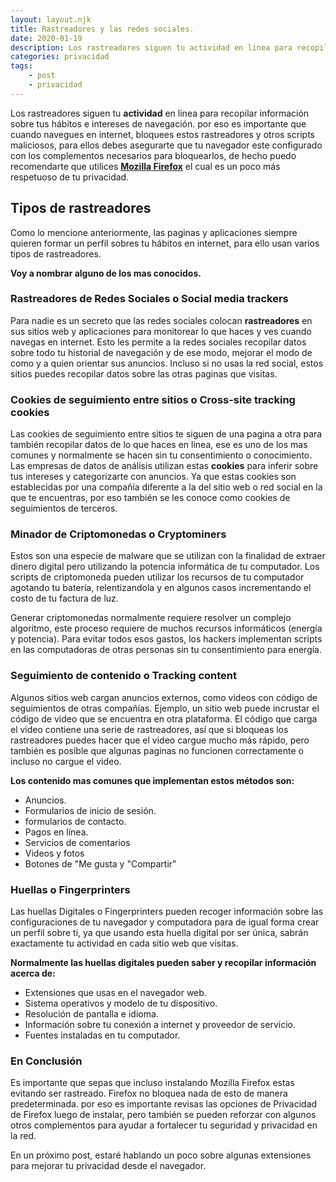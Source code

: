 ```yaml
---
layout: layout.njk
title: Rastreadores y las redes sociales.
date: 2020-01-19
description: Los rastreadores siguen tu actividad en linea para recopilar información sobre tus hábitos e intereses de navegación.
categories: privacidad
tags:
    - post
    - privacidad
---
```


Los rastreadores siguen tu **actividad** en linea para recopilar información sobre tus hábitos e intereses de navegación.
por eso es importante que cuando navegues en internet, bloquees estos rastreadores y otros scripts maliciosos, para ellos debes asegurarte que tu navegador este configurado con los complementos necesarios para bloquearlos, de hecho puedo recomendarte que utilices [**Mozilla Firefox**](https://www.mozilla.org/en-US/firefox/new/?utm_campaign=footer&utm_medium=referral&utm_source=support.mozilla.org) el cual es un poco más respetuoso de tu privacidad.

## Tipos de rastreadores

Como lo mencione anteriormente, las paginas y aplicaciones siempre quieren formar un perfil sobres tu hábitos en internet, para ello usan varios tipos de rastreadores.

**Voy a nombrar alguno de los mas conocidos.**

### Rastreadores de Redes Sociales o Social media trackers

Para nadie es un secreto que las redes sociales colocan **rastreadores** en sus sitios web y aplicaciones para monitorear lo que haces y ves cuando navegas en internet. Esto les permite a la redes sociales recopilar datos sobre todo tu historial de navegación y de ese modo, mejorar el modo de como y a quien orientar sus anuncios. Incluso si no usas la red social, estos sitios puedes recopilar datos sobre las otras paginas que visitas.

### Cookies de seguimiento entre sitios o Cross-site tracking cookies

Las cookies de seguimiento entre sitios te siguen de una pagina a otra para también recopilar datos de lo que haces en linea, ese es uno de los mas comunes y normalmente se hacen sin tu consentimiento o conocimiento. Las empresas de datos de análisis utilizan estas **cookies** para inferir sobre tus intereses y categorizarte con anuncios. Ya que estas cookies son establecidas por una compañía diferente a la del sitio web o red social en la que te encuentras, por eso también se les conoce como cookies de seguimientos de terceros.

### Minador de Criptomonedas o Cryptominers

Estos son una especie de malware que se utilizan con la finalidad de extraer dinero digital pero utilizando la potencia informática de tu computador. Los scripts de criptomoneda pueden utilizar los recursos de tu computador agotando tu batería, relentizandola y en algunos casos incrementando el costo de tu factura de luz.

Generar criptomonedas normalmente requiere resolver un complejo algoritmo, este proceso requiere de muchos recursos informáticos (energía y potencia). Para evitar todos esos gastos, los hackers implementan scripts en las computadoras de otras personas sin tu consentimiento para energía.

### Seguimiento de contenido o Tracking content

Algunos sitios web cargan anuncios externos, como videos con código de seguimientos de otras compañías. Ejemplo, un sitio web puede incrustar el código de video que se encuentra en otra plataforma. El código que carga el video contiene una serie de rastreadores, así que si bloqueas los rastreadores puedes hacer que el video cargue mucho más rápido, pero también es posible que algunas paginas no funcionen correctamente o incluso no cargue el video.

**Los contenido mas comunes que implementan estos métodos son:**

* Anuncios.
* Formularios de inicio de sesión.
* formularios de contacto.
* Pagos en línea.
* Servicios de comentarios
* Videos y fotos
* Botones de "Me gusta y "Compartir"

### Huellas o Fingerprinters

Las huellas Digitales o Fingerprinters pueden recoger información sobre las configuraciones de tu navegador y computadora para de igual forma crear un perfil sobre ti, ya que usando esta huella digital por ser única, sabrán exactamente tu actividad en cada sitio web que visitas.

**Normalmente las huellas digitales pueden saber y recopilar información acerca de:**

* Extensiones que usas en el navegador web.
* Sistema operativos y modelo de tu dispositivo.
* Resolución de pantalla e idioma.
* Información sobre tu conexión a internet y proveedor de servicio.
* Fuentes instaladas en tu computador.

### En Conclusión

Es importante que sepas que incluso instalando Mozilla Firefox estas evitando ser rastreado. Firefox no bloquea nada de esto de manera predeterminada. por eso es importante revisas las opciones de Privacidad de Firefox luego de instalar, pero también se pueden reforzar con algunos otros complementos para ayudar a fortalecer tu seguridad y privacidad en la red.

En un próximo post, estaré hablando un poco sobre algunas extensiones para mejorar tu privacidad desde el navegador.
